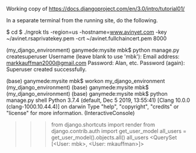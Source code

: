 Working copy of https://docs.djangoproject.com/en/3.0/intro/tutorial01/


In a separate terminal from the running site, do the following.

$ cd
$ ./ngrok tls -region=us -hostname=www.avinyet.com -key ~/avinet.rsaprivatekey.pem -crt ~/avinet.fullchaincert.pem 8000

(my_django_environment) ganymede:mysite mbk$ python manage.py createsuperuser
Username (leave blank to use 'mbk'):
Email address: markkauffman2000@gmail.com
Password: Alan, etc.
Password (again):
Superuser created successfully.

(base) ganymede:mysite mbk$ workon my_django_environment
(my_django_environment) (base) ganymede:mysite mbk$
(my_django_environment) (base) ganymede:mysite mbk$ python manage.py shell
Python 3.7.4 (default, Dec  5 2019, 13:55:41)
[Clang 10.0.0 (clang-1000.10.44.4)] on darwin
Type "help", "copyright", "credits" or "license" for more information.
(InteractiveConsole)
>>> from django.shortcuts import render
>>> from django.contrib.auth import get_user_model
>>> all_users =  get_user_model().objects.all()
>>> all_users
<QuerySet [<User: mbk>, <User: mkauffman>]>
